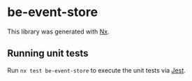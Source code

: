 # be-event-store

This library was generated with [Nx](https://nx.dev).

## Running unit tests

Run `nx test be-event-store` to execute the unit tests via [Jest](https://jestjs.io).
